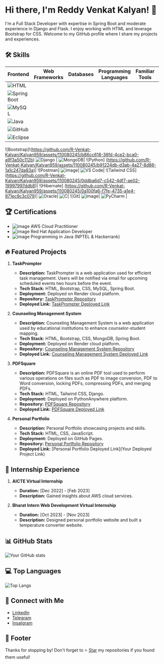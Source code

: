 <!-- Your Name or Project Title -->
# Hi there, I'm Reddy Venkat Kalyan! 👋
<!-- Brief Description -->
I'm a Full Stack Developer with expertise in Spring Boot and moderate experience in Django and Flask. I enjoy working with HTML and leverage Bootstrap for CSS. Welcome to my GitHub profile where I share my projects and experiences.

<!-- Skills -->
## 🛠️ Skills

| Frontend | Web Frameworks | Databases | Programming Languages | Familiar Tools | IDEs |
|----------|----------------|-----------|-----------------------|----------------|------|
![HTML](https://github.com/R-Venkat-Kalyan/Kalyan959/assets/110080245/b36aee95-b275-4238-8f97-1d5dc9942226) |
![Spring Boot](https://github.com/R-Venkat-Kalyan/Kalyan959/assets/110080245/7b886cc8-bcef-454c-ad0c-16412d8e191e) | 
![MySQL](https://github.com/R-Venkat-Kalyan/Kalyan959/assets/110080245/072f7e60-2ce2-43b1-a269-befc186ee5b6) | 
![Java](https://github.com/R-Venkat-Kalyan/Kalyan959/assets/110080245/8cb0e319-9679-4462-8335-701874af7289) |
![GitHub](https://github.com/R-Venkat-Kalyan/Kalyan959/assets/110080245/873267e1-79ba-4e97-ab98-75fb22383a01) | 
![Eclipse](https://github.com/R-Venkat-Kalyan/Kalyan959/assets/110080245/338f782d-67a3-4cbe-8e1f-428009998446)|
![Bootstrap]!(https://github.com/R-Venkat-Kalyan/Kalyan959/assets/110080245/b86cc618-36fd-4ce2-bca0-a9f3a50c112b)
![Django](https://github.com/R-Venkat-Kalyan/Kalyan959/assets/110080245/0400966a-2818-4a8d-a2b5-fcdf338dae1a) | 
![MongoDB](https://github.com/R-Venkat-Kalyan/Kalyan959/assets/110080245/95920bed-892d-444f-b29b-3a858658e759)| 
![Python] (https://github.com/R-Venkat-Kalyan/Kalyan959/assets/110080245/b91224db-d3ab-4a27-8d86-1a1c247da83a)| 
![Postman] ![image](https://github.com/R-Venkat-Kalyan/Kalyan959/assets/110080245/8cb81023-3c28-44b5-b9c0-5a5ad4e868d8)| 
![VS Code](https://github.com/R-Venkat-Kalyan/Kalyan959/assets/110080245/36cb29ea-dbad-4b76-8654-2bc7c63c9efc)|
![Tailwind CSS] (https://github.com/R-Venkat-Kalyan/Kalyan959/assets/110080245/0ddba6d7-c542-4df7-ae02-19997997ddb8)|
![Hibernate] (https://github.com/R-Venkat-Kalyan/Kalyan959/assets/110080245/0a100fa6-f7fe-4735-a1e4-971ec9c3c079)| 
![Oracle](https://github.com/R-Venkat-Kalyan/Kalyan959/assets/110080245/def3e749-c5e5-4465-a1e0-8c085348dde7)|
![C](https://github.com/R-Venkat-Kalyan/Kalyan959/assets/110080245/bb6edf12-d57c-4948-838c-11c98f8d4bb7)| 
![Git] ![image](https://github.com/R-Venkat-Kalyan/Kalyan959/assets/110080245/38e2b01b-a5bc-4704-9880-e20e78fa2b91)| 
![PyCharm](https://github.com/R-Venkat-Kalyan/Kalyan959/assets/110080245/7dd63f9d-480d-4088-9295-f38d767995fc) |

<!-- Certifications -->
## 🏆 Certifications
- ![image](https://github.com/R-Venkat-Kalyan/Kalyan959/assets/110080245/2d78236e-e731-4e9a-9ff7-da878ae1281f) AWS Cloud Practitioner
- ![image](https://github.com/R-Venkat-Kalyan/Kalyan959/assets/110080245/7df3a151-be34-4834-9f9a-9ef737980b0d) Red Hat Application Developer
- ![image](https://github.com/R-Venkat-Kalyan/Kalyan959/assets/110080245/55762ae1-21a1-4499-ae21-46d684dd6147) Programming in Java (NPTEL & Hackerrank)

<!-- Featured Projects -->
## 🔥 Featured Projects
1. **TaskPrompter**
   - **Description:** TaskPrompter is a web application used for efficient task management. Users will be notified via email for upcoming scheduled events two hours before the event.
   - **Tech Stack:** HTML, Bootstrap, CSS, MySQL, Spring Boot.
   - **Deployment:** Deployed on Render cloud platform.
   - **Repository:** [TaskPrompter Repository](https://github.com/R-Venkat-Kalyan/taskprompter)
   - **Deployed Link:** [TaskPrompter Deployed Link](https://taskprompter-fe.onrender.com/)
   
2. **Counseling Management System**
   - **Description:** Counseling Management System is a web application used by educational institutions to enhance counselor-student mapping.
   - **Tech Stack:** HTML, Bootstrap, CSS, MongoDB, Spring Boot.
   - **Deployment:** Deployed on Render cloud platform.
   - **Repository:** [Counseling Management System Repository](https://github.com/R-Venkat-Kalyan/CMS_MongoDB)
   - **Deployed Link:** [Counseling Management System Deployed Link](https://cms-mongodb.onrender.com/)

3. **PDFSquare**
   - **Description:** PDFSquare is an online PDF tool used to perform various operations on files such as PDF to image conversion, PDF to Word conversion, locking PDFs, compressing PDFs, and merging PDFs.
   - **Tech Stack:** HTML, Tailwind CSS, Django.
   - **Deployment:** Deployed on PythonAnywhere platform.
   - **Repository:** [PDFSquare Repository](https://github.com/R-Venkat-Kalyan/PDF)
   - **Deployed Link:** [PDFSquare Deployed Link](https://pdfsquare959.pythonanywhere.com/)

4. **Personal Portfolio**
   - **Description:** Personal Portfolio showcasing projects and skills.
   - **Tech Stack:** HTML, CSS, JavaScript.
   - **Deployment:** Deployed on GitHub Pages.
   - **Repository:** [Personal Portfolio Repository](https://github.com/R-Venkat-Kalyan/R-Venkat-Kalyan.github.io)
   - **Deployed Link:** [Personal Portfolio Deployed Link](Your Deployed Project Link)

<!-- Internship Experience -->
## 🚀 Internship Experience
1. **AICTE Virtual Internship**
   - **Duration:** [Dec 2022] - [Feb 2023]
   - **Description:** Gained insights about AWS cloud services.

2. **Bharat Intern Web Development Virtual Internship**
   - **Duration:** [Oct 2023] - [Nov 2023]
   - **Description:** Designed personal portfolio website and built a temperature converter website.



<!-- GitHub Stats -->
## 📊 GitHub Stats
![Your GitHub stats](https://github-readme-stats.vercel.app/api?username=R-Venkat-Kalyan&show_icons=true&theme=radical)

<!-- Top Languages -->
## 💻 Top Languages
![Top Langs](https://github-readme-stats.vercel.app/api/top-langs/?username=R-Venkat-Kalyan&layout=compact&theme=radical)

<!-- Connect with Me -->
## 🌟 Connect with Me
- <a href="https://www.linkedin.com/in/reddy-venkat-kalyan-822981225/" target="_blank">LinkedIn</a>
- <a href="https://t.me/+91977636577" target="_blank">Telegram</a>
- <a href="https://instagram.com/kalyan_chowdary_04?igshid=OGQ5ZDc2ODk2ZA==" target="_blank">Insatgram</a>


<!-- Footer -->
## 📝 Footer
Thanks for stopping by! Don't forget to ⭐️ [Star](https://github.com/R-Venkat-Kalyan) my repositories if you found them useful!

